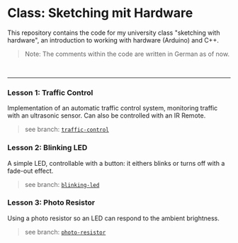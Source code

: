 # Class: Sketching mit Hardware

This repository contains the code for my university class "sketching with hardware", an introduction to working with hardware (Arduino) and C++.

> Note: The comments within the code are written in German as of now.

&nbsp;
___
### Lesson 1: Traffic Control
Implementation of an automatic traffic control system, monitoring traffic with an ultrasonic sensor. Can also be controlled with an IR Remote.
> see branch: [`traffic-control`](https://github.com/jonaskuske/sketching-with-hardware/tree/traffic-control)

### Lesson 2: Blinking LED
A simple LED, controllable with a button: it eithers blinks or turns off with a fade-out effect.
> see branch: [`blinking-led`](https://github.com/jonaskuske/sketching-with-hardware/tree/blinking-led)

### Lesson 3: Photo Resistor
Using a photo resistor so an LED can respond to the ambient brightness.
> see branch: [`photo-resistor`](https://github.com/jonaskuske/sketching-with-hardware/tree/photo-resistor)
